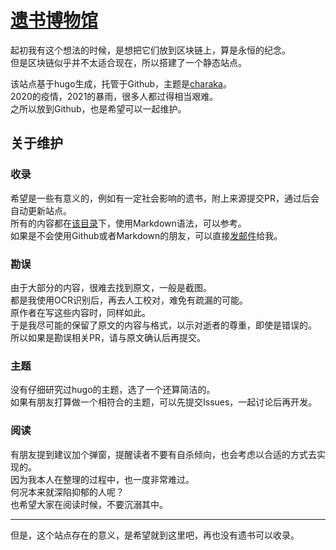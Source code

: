 # [遗书博物馆](https://will.alot.eu.org/)

起初我有这个想法的时候，是想把它们放到区块链上，算是永恒的纪念。  
但是区块链似乎并不太适合现在，所以搭建了一个静态站点。

该站点基于hugo生成，托管于Github，主题是[charaka](https://github.com/natarajmb/charaka-hugo-theme)。  
2020的疫情，2021的暴雨，很多人都过得相当艰难。  
之所以放到Github，也是希望可以一起维护。  

## 关于维护

### 收录
希望是一些有意义的，例如有一定社会影响的遗书，附上来源提交PR，通过后会自动更新站点。  
所有的内容都在[该目录](https://github.com/viticis/will-museum/tree/master/content/posts)下，使用Markdown语法，可以参考。  
如果是不会使用Github或者Markdown的朋友，可以直接[发邮件](mailto://ryu@oever.cn)给我。

### 勘误
由于大部分的内容，很难去找到原文，一般是截图。  
都是我使用OCR识别后，再去人工校对，难免有疏漏的可能。  
原作者在写这些内容时，同样如此。  
于是我尽可能的保留了原文的内容与格式，以示对逝者的尊重，即使是错误的。  
所以如果是勘误相关PR，请与原文确认后再提交。  

### 主题
没有仔细研究过hugo的主题，选了一个还算简洁的。  
如果有朋友打算做一个相符合的主题，可以先提交Issues，一起讨论后再开发。

### 阅读
有朋友提到建议加个弹窗，提醒读者不要有自杀倾向，也会考虑以合适的方式去实现的。  
因为我本人在整理的过程中，也一度非常难过。  
何况本来就深陷抑郁的人呢？   
也希望大家在阅读时候，不要沉溺其中。  

---
但是，这个站点存在的意义，是希望就到这里吧，再也没有遗书可以收录。
